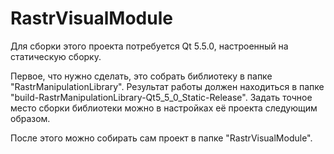 # RastrVisualModule
Для сборки этого проекта потребуется Qt 5.5.0, настроенный на статическую сборку.

Первое, что нужно сделать, это собрать библиотеку в папке "RastrManipulationLibrary". Результат работы должен находиться в папке "build-RastrManipulationLibrary-Qt5_5_0_Static-Release". Задать точное место сборки библиотеки можно в настройках её проекта следующим образом.

После этого можно собирать сам проект в папке "RastrVisualModule". 
